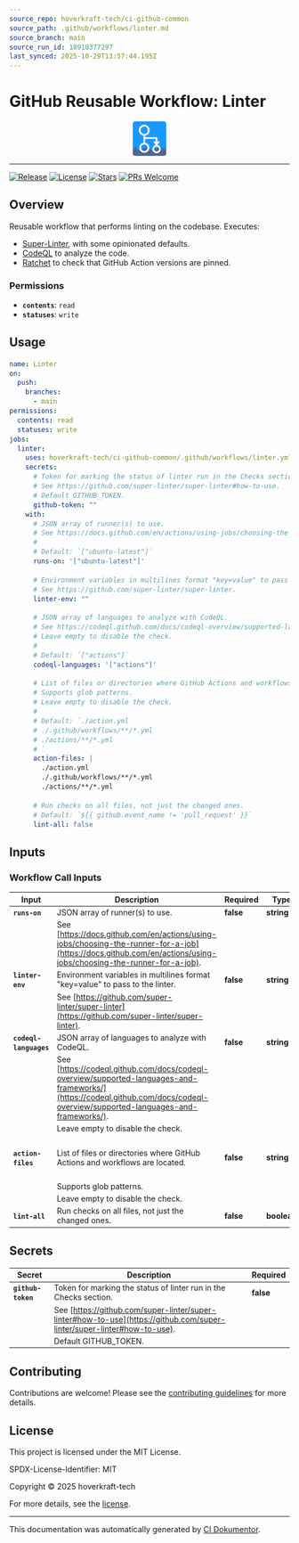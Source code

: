 ```yaml
---
source_repo: hoverkraft-tech/ci-github-common
source_path: .github/workflows/linter.md
source_branch: main
source_run_id: 18910377297
last_synced: 2025-10-29T13:57:44.195Z
---
```


<!-- header:start -->

# GitHub Reusable Workflow: Linter

<div align="center">
  <img src="../logo.svg" width="60px" align="center" alt="Linter" />
</div>

---

<!-- header:end -->

<!-- badges:start -->

[![Release](https://img.shields.io/github/v/release/hoverkraft-tech/ci-github-common)](https://github.com/hoverkraft-tech/ci-github-common/releases)
[![License](https://img.shields.io/github/license/hoverkraft-tech/ci-github-common)](http://choosealicense.com/licenses/mit/)
[![Stars](https://img.shields.io/github/stars/hoverkraft-tech/ci-github-common?style=social)](https://img.shields.io/github/stars/hoverkraft-tech/ci-github-common?style=social)
[![PRs Welcome](https://img.shields.io/badge/PRs-welcome-brightgreen.svg)](https://github.com/hoverkraft-tech/ci-github-common/blob/main/CONTRIBUTING.md)

<!-- badges:end -->

<!-- overview:start -->

## Overview

Reusable workflow that performs linting on the codebase.
Executes:

- [Super-Linter](https://github.com/super-linter/super-linter), with some opinionated defaults.
- [CodeQL](https://docs.github.com/en/code-security/code-scanning/introduction-to-code-scanning/about-code-scanning-with-codeql) to analyze the code.
- [Ratchet](https://github.com/sethvargo/ratchet) to check that GitHub Action versions are pinned.

### Permissions

- **`contents`**: `read`
- **`statuses`**: `write`

<!-- overview:end -->

<!-- usage:start -->

## Usage

```yaml
name: Linter
on:
  push:
    branches:
      - main
permissions:
  contents: read
  statuses: write
jobs:
  linter:
    uses: hoverkraft-tech/ci-github-common/.github/workflows/linter.yml@b7dd413209df265bef8d7eb0efb117eaabc684c4 # 0.27.0
    secrets:
      # Token for marking the status of linter run in the Checks section.
      # See https://github.com/super-linter/super-linter#how-to-use.
      # Default GITHUB_TOKEN.
      github-token: ""
    with:
      # JSON array of runner(s) to use.
      # See https://docs.github.com/en/actions/using-jobs/choosing-the-runner-for-a-job.
      #
      # Default: `["ubuntu-latest"]`
      runs-on: '["ubuntu-latest"]'

      # Environment variables in multilines format "key=value" to pass to the linter.
      # See https://github.com/super-linter/super-linter.
      linter-env: ""

      # JSON array of languages to analyze with CodeQL.
      # See https://codeql.github.com/docs/codeql-overview/supported-languages-and-frameworks/.
      # Leave empty to disable the check.
      #
      # Default: `["actions"]`
      codeql-languages: '["actions"]'

      # List of files or directories where GitHub Actions and workflows are located.
      # Supports glob patterns.
      # Leave empty to disable the check.
      #
      # Default: `./action.yml
      # ./.github/workflows/**/*.yml
      # ./actions/**/*.yml
      # `
      action-files: |
        ./action.yml
        ./.github/workflows/**/*.yml
        ./actions/**/*.yml

      # Run checks on all files, not just the changed ones.
      # Default: `${{ github.event_name != 'pull_request' }}`
      lint-all: false
```

<!-- usage:end -->

<!-- inputs:start -->

## Inputs

### Workflow Call Inputs

| **Input**              | **Description**                                                                           | **Required** | **Type**    | **Default**                                                                                                                                 |
| ---------------------- | ----------------------------------------------------------------------------------------- | ------------ | ----------- | ------------------------------------------------------------------------------------------------------------------------------------------- |
| **`runs-on`**          | JSON array of runner(s) to use.                                                           | **false**    | **string**  | `["ubuntu-latest"]`                                                                                                                         |
|                        | See [https://docs.github.com/en/actions/using-jobs/choosing-the-runner-for-a-job](https://docs.github.com/en/actions/using-jobs/choosing-the-runner-for-a-job).        |              |             |                                                                                                                                             |
| **`linter-env`**       | Environment variables in multilines format "key=value" to pass to the linter.             | **false**    | **string**  | -                                                                                                                                           |
|                        | See [https://github.com/super-linter/super-linter](https://github.com/super-linter/super-linter).                                       |              |             |                                                                                                                                             |
| **`codeql-languages`** | JSON array of languages to analyze with CodeQL.                                           | **false**    | **string**  | `["actions"]`                                                                                                                               |
|                        | See [https://codeql.github.com/docs/codeql-overview/supported-languages-and-frameworks/](https://codeql.github.com/docs/codeql-overview/supported-languages-and-frameworks/). |              |             |                                                                                                                                             |
|                        | Leave empty to disable the check.                                                         |              |             |                                                                                                                                             |
| **`action-files`**     | List of files or directories where GitHub Actions and workflows are located.              | **false**    | **string**  | <!-- textlint-disable --><pre>./action.yml&#13;./.github/workflows/\*\*/\*.yml&#13;./actions/\*\*/\*.yml&#13;</pre><!-- textlint-enable --> |
|                        | Supports glob patterns.                                                                   |              |             |                                                                                                                                             |
|                        | Leave empty to disable the check.                                                         |              |             |                                                                                                                                             |
| **`lint-all`**         | Run checks on all files, not just the changed ones.                                       | **false**    | **boolean** | `$\{\{ github.event_name != 'pull_request' }}`                                                                                              |

<!-- inputs:end -->

<!-- secrets:start -->

## Secrets

| **Secret**         | **Description**                                                   | **Required** |
| ------------------ | ----------------------------------------------------------------- | ------------ |
| **`github-token`** | Token for marking the status of linter run in the Checks section. | **false**    |
|                    | See [https://github.com/super-linter/super-linter#how-to-use](https://github.com/super-linter/super-linter#how-to-use).    |              |
|                    | Default GITHUB_TOKEN.                                             |              |

<!-- secrets:end -->

<!-- outputs:start -->
<!-- outputs:end -->

<!-- examples:start -->
<!-- examples:end -->

<!--
// jscpd:ignore-start
-->

<!-- contributing:start -->

## Contributing

Contributions are welcome! Please see the [contributing guidelines](https://github.com/hoverkraft-tech/ci-github-common/blob/main/CONTRIBUTING.md) for more details.

<!-- contributing:end -->

<!-- security:start -->
<!-- security:end -->

<!-- license:start -->

## License

This project is licensed under the MIT License.

SPDX-License-Identifier: MIT

Copyright © 2025 hoverkraft-tech

For more details, see the [license](http://choosealicense.com/licenses/mit/).

<!-- license:end -->

<!-- generated:start -->

---

This documentation was automatically generated by [CI Dokumentor](https://github.com/hoverkraft-tech/ci-dokumentor).

<!-- generated:end -->
<!--
// jscpd:ignore-end
-->
